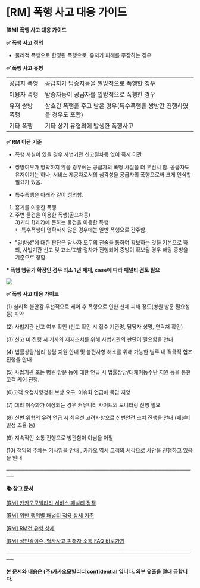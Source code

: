# [RM] 폭행 사고 대응 가이드

**[RM] 폭행 사고 대응 가이드**

**✅ 폭행 사고 정의**

- 물리적 폭행으로 한정된 폭행으로, 유저가 피해를 주장하는 경우

**✅ 폭행 사고 유형**

|  |  |
| --- | --- |
| 공급자 폭행 | 공급자가 탑승자등을 일방적으로 폭행한 경우 |
| 이용자 폭행 | 탑승자등이 공급자를 일방적으로 폭행한 경우 |
| 유저 쌍방 폭행 | 상호간 폭행을 주고 받은 경우(특수폭행을 쌍방간 진행하였을 경우도 포함) |
| 기타 폭행 | 기타 상기 유형외에 발생한 폭행사고 |

****✅** **RM 이관 기준****

- 폭행 사실이 있을 경우 사법기관 신고절차등 없이 즉시 이관

- 쌍방여부가 명확하지 않을 경우에는 공급자의 폭행 사실을 더 우선시 함. 공급자도 유저이기는 하나, 서비스 제공자로서의 심각성을 공급자의 폭행으로써 크게 인식할 필요가 있음.

- 특수폭행은 아래와 같이 정의함.   
1) 흉기를 이용한 폭행   
2) 주변 물건을 이용한 폭행(골프채등)   
3)기타 1)과2)에 준하는 물건을 이용한 폭행  
ㄴ 특수폭행이 명확하지 않은 경우에는 일반 폭행으로 간주함.

- "일방성"에 대한 판단은 당사자 모두의 진술을 통하여 확보하는 것을 기본으로 하되, 사법기관 신고 및 고소/고발 절차가 진행되어 증빙이 확보될 경우 해당 증빙을 기준으로 정함.

**\* 폭행 행위가 확정인 경우 최소 1년 제재, case에 따라 패널티 검토 필요**

![](https://kakaomobilitysupport.zendesk.com/hc/article_attachments/40995999835929)

**✅ 폭행 사고 대응 가이드**

(1) 심리적 불안감 우선적으로 케어 후 폭행으로 인한 신체 피해 정도(병원 방문 필요성 등) 파악

(2) 사법기관 신고 여부 확인 (신고 확인 시 접수 기관명, 담당자 성명, 연락처 확인)

(3) 신고 미 진행 시 기사의 제재조치를 위해 사법기관의 판단이 필요함을 안내

(4) 법률상담/심리 상담 지원 안내 및 불편사항 해소를 위해 가능한 범주 내 적극적 협조 진행을 안내

(5) 사법기관 또는 병원 방문 등에 대한 언급 시 법률상담/대체이동수단 지원 등을 통한 고객 케어 진행.

(6)고객 요청사항청취.보상 요구, 이슈화 언급에 즉답 지양

(7) 대외 이슈화가 예상되는 경우 커뮤니티 사이트의 모니터링 진행 필요

(8) 신변 위협의 우려 언급 시 최우선 고려사항으로 신변안전 조치 진행을 안내 (패널티 일정 조율 등)

(9) 지속적인 소통 진행으로 방관함이 아님을 어필

(10) 책임의 주체는 기사임을 안내 , 카카오 역시 고객의 시각으로 사안을 진행하고 있음을 안내

**────────────────────────────────────────────────────**

**📚 참고 문서**

[[RM] 카카오모빌리티 서비스 패널티 정책](https://kakaomobilitysupport.zendesk.com/hc/ko/articles/39999418590105)

[[RM] 위반 행위별 패널티 적용 상세 기준](https://kakaomobilitysupport.zendesk.com/hc/ko/articles/40001886598553)

[[RM] RM건 유형 상세](https://kakaomobilitysupport.zendesk.com/hc/ko/articles/40002148279065)

[[RM] 성민감이슈, 형사사고 피해자 소통 FAQ 바로가기](https://kakaomobilitysupport.zendesk.com/hc/ko/sections/39995774557721--RM-%EC%84%B1%EB%AF%BC%EA%B0%90%EC%9D%B4%EC%8A%88-%ED%98%95%EC%82%AC%EC%82%AC%EA%B3%A0-%ED%94%BC%ED%95%B4%EC%9E%90-%EC%86%8C%ED%86%B5-FAQ)

**────────────────────────────────────────────────────**

**본 문서와 내용은 (주)카카오모빌리티 confidential 입니다. 외부 유출을 절대 금합니다.**